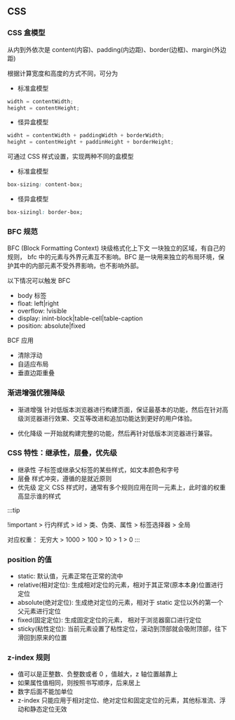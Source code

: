 ## CSS

### CSS 盒模型

从内到外依次是 content(内容)、padding(内边距)、border(边框)、margin(外边距)

根据计算宽度和高度的方式不同，可分为

- 标准盒模型

```js
width = contentWidth;
height = contentHeight;
```

- 怪异盒模型

```js
widht = contentWidth + paddingWidth + borderWidth;
height = contentHeight + paddinHeight + borderHeight;
```

可通过 CSS 样式设置，实现两种不同的盒模型

- 标准盒模型

```css
box-sizing: content-box;
```

- 怪异盒模型

```css
box-sizingl: border-box;
```

### BFC 规范

BFC (Block Formatting Context) 块级格式化上下文 一块独立的区域，有自己的规则， bfc 中的元素与外界元素互不影响。BFC 是一块用来独立的布局环境，保护其中的内部元素不受外界影响，也不影响外部。

以下情况可以触发 BFC

- body 标签
- float: left|right
- overflow: !visible
- display: inint-block|table-cell|table-caption
- position: absolute|fixed

BCF 应用

- 清除浮动
- 自适应布局
- 垂直边距重叠

### 渐进增强优雅降级

- 渐进增强
  针对低版本浏览器进行构建页面，保证最基本的功能，然后在针对高级浏览器进行效果、交互等改进和追加功能达到更好的用户体验。

- 优化降级
  一开始就构建完整的功能，然后再针对低版本浏览器进行兼容。

### CSS 特性：继承性，层叠，优先级

- 继承性
  子标签或继承父标签的某些样式，如文本颜色和字号
- 层叠
  样式冲突，遵循的是就近原则
- 优先级
  定义 CSS 样式时，通常有多个规则应用在同一元素上，此时谁的权重高显示谁的样式

:::tip

!important > 行内样式 > id > 类、伪类、属性 > 标签选择器 > 全局

对应权重： 无穷大 > 1000 > 100 > 10 > 1 > 0
:::

### position 的值

- static: 默认值，元素正常在正常的流中
- relative(相对定位): 生成相对定位的元素，相对于其正常(原本本身)位置进行定位
- absolute(绝对定位): 生成绝对定位的元素，相对于 static 定位以外的第一个父元素进行定位
- fixed(固定定位): 生成固定定位的元素， 相对于浏览器窗口进行定位
- sticky(粘性定位): 当前元素设置了粘性定位，滚动到顶部就会吸附顶部，往下滑回到原来的位置

### z-index 规则

- 值可以是正整数、负整数或者 0 ，值越大，z 轴位置越靠上
- 如果属性值相同，则按照书写顺序，后来居上
- 数字后面不能加单位
- z-index 只能应用于相对定位、绝对定位和固定定位的元素，其他标准流、浮动和静态定位无效
